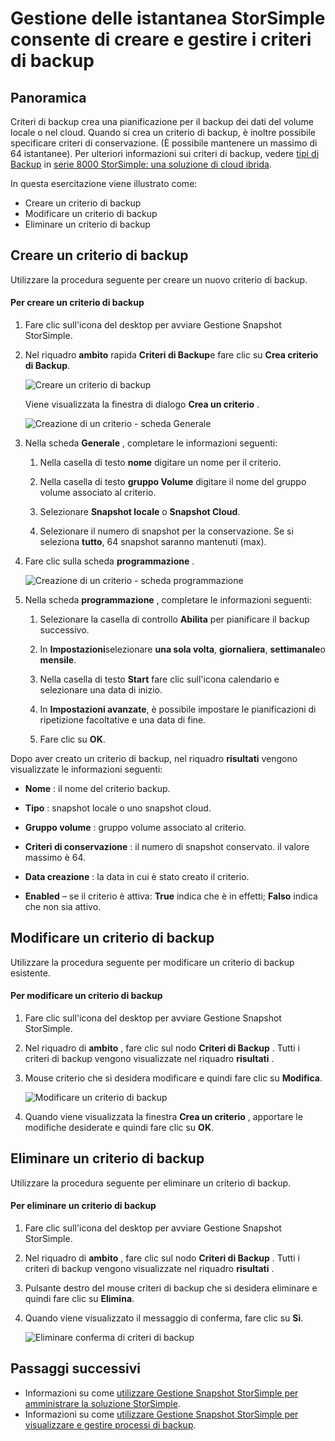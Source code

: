 <properties 
   pageTitle="Criteri di backup StorSimple Snapshot Manager | Microsoft Azure"
   description="In questo articolo viene descritto come utilizzare snap-in MMC StorSimple Snapshot Manager per creare e gestire i criteri di backup che controllano pianificati."
   services="storsimple"
   documentationCenter="NA"
   authors="SharS"
   manager="carmonm"
   editor="" />
<tags 
   ms.service="storsimple"
   ms.devlang="NA"
   ms.topic="article"
   ms.tgt_pltfrm="NA"
   ms.workload="TBD"
   ms.date="05/12/2016"
   ms.author="v-sharos" />

# <a name="use-storsimple-snapshot-manager-to-create-and-manage-backup-policies"></a>Gestione delle istantanea StorSimple consente di creare e gestire i criteri di backup

## <a name="overview"></a>Panoramica

Criteri di backup crea una pianificazione per il backup dei dati del volume locale o nel cloud. Quando si crea un criterio di backup, è inoltre possibile specificare criteri di conservazione. (È possibile mantenere un massimo di 64 istantanee). Per ulteriori informazioni sui criteri di backup, vedere [tipi di Backup](storsimple-what-is-snapshot-manager.md#backup-type) in [serie 8000 StorSimple: una soluzione di cloud ibrida](storsimple-overview.md).

In questa esercitazione viene illustrato come:

- Creare un criterio di backup 
- Modificare un criterio di backup 
- Eliminare un criterio di backup 

## <a name="create-a-backup-policy"></a>Creare un criterio di backup

Utilizzare la procedura seguente per creare un nuovo criterio di backup.

#### <a name="to-create-a-backup-policy"></a>Per creare un criterio di backup

1. Fare clic sull'icona del desktop per avviare Gestione Snapshot StorSimple.

2. Nel riquadro **ambito** rapida **Criteri di Backup**e fare clic su **Crea criterio di Backup**.

    ![Creare un criterio di backup](./media/storsimple-snapshot-manager-manage-backup-policies/HCS_SSM_Create_BU_policy.png)

    Viene visualizzata la finestra di dialogo **Crea un criterio** . 

    ![Creazione di un criterio - scheda Generale](./media/storsimple-snapshot-manager-manage-backup-policies/HCS_SSM_Create_policy_general.png)

3. Nella scheda **Generale** , completare le informazioni seguenti:

   1. Nella casella di testo **nome** digitare un nome per il criterio.

   2. Nella casella di testo **gruppo Volume** digitare il nome del gruppo volume associato al criterio.

   3. Selezionare **Snapshot locale** o **Snapshot Cloud**.

   4. Selezionare il numero di snapshot per la conservazione. Se si seleziona **tutto**, 64 snapshot saranno mantenuti (max). 

4. Fare clic sulla scheda **programmazione** .

    ![Creazione di un criterio - scheda programmazione](./media/storsimple-snapshot-manager-manage-backup-policies/HCS_SSM_Create_policy_schedule.png)

5. Nella scheda **programmazione** , completare le informazioni seguenti: 

   1. Selezionare la casella di controllo **Abilita** per pianificare il backup successivo.

   2. In **Impostazioni**selezionare **una sola volta**, **giornaliera**, **settimanale**o **mensile**. 

   3. Nella casella di testo **Start** fare clic sull'icona calendario e selezionare una data di inizio.

   4. In **Impostazioni avanzate**, è possibile impostare le pianificazioni di ripetizione facoltative e una data di fine.

   5. Fare clic su **OK**.

Dopo aver creato un criterio di backup, nel riquadro **risultati** vengono visualizzate le informazioni seguenti:

- **Nome** : il nome del criterio backup.

- **Tipo** : snapshot locale o uno snapshot cloud.

- **Gruppo volume** : gruppo volume associato al criterio.

- **Criteri di conservazione** : il numero di snapshot conservato. il valore massimo è 64.

- **Data creazione** : la data in cui è stato creato il criterio.

- **Enabled** – se il criterio è attiva: **True** indica che è in effetti; **Falso** indica che non sia attivo. 

## <a name="edit-a-backup-policy"></a>Modificare un criterio di backup

Utilizzare la procedura seguente per modificare un criterio di backup esistente.

#### <a name="to-edit-a-backup-policy"></a>Per modificare un criterio di backup

1. Fare clic sull'icona del desktop per avviare Gestione Snapshot StorSimple. 

2. Nel riquadro di **ambito** , fare clic sul nodo **Criteri di Backup** . Tutti i criteri di backup vengono visualizzate nel riquadro **risultati** . 

3. Mouse criterio che si desidera modificare e quindi fare clic su **Modifica**. 

    ![Modificare un criterio di backup](./media/storsimple-snapshot-manager-manage-backup-policies/HCS_SSM_Edit_BU_policy.png) 

4. Quando viene visualizzata la finestra **Crea un criterio** , apportare le modifiche desiderate e quindi fare clic su **OK**. 

## <a name="delete-a-backup-policy"></a>Eliminare un criterio di backup

Utilizzare la procedura seguente per eliminare un criterio di backup.

#### <a name="to-delete-a-backup-policy"></a>Per eliminare un criterio di backup

1. Fare clic sull'icona del desktop per avviare Gestione Snapshot StorSimple. 

2. Nel riquadro di **ambito** , fare clic sul nodo **Criteri di Backup** . Tutti i criteri di backup vengono visualizzate nel riquadro **risultati** . 

3. Pulsante destro del mouse criteri di backup che si desidera eliminare e quindi fare clic su **Elimina**.

4. Quando viene visualizzato il messaggio di conferma, fare clic su **Sì**.

    ![Eliminare conferma di criteri di backup](./media/storsimple-snapshot-manager-manage-backup-policies/HCS_SSM_Delete_BU_policy.png)

## <a name="next-steps"></a>Passaggi successivi

- Informazioni su come [utilizzare Gestione Snapshot StorSimple per amministrare la soluzione StorSimple](storsimple-snapshot-manager-admin.md).
- Informazioni su come [utilizzare Gestione Snapshot StorSimple per visualizzare e gestire processi di backup](storsimple-snapshot-manager-manage-backup-jobs.md).
